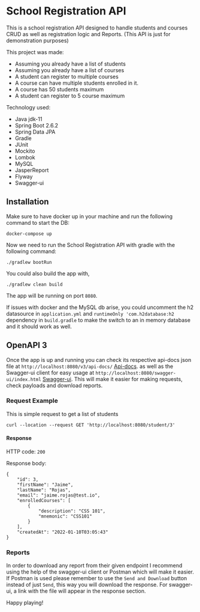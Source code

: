 ﻿# School Registration API

This is a school registration API designed to handle students and courses CRUD as well as registration logic and Reports. (This API is just for demonstration purposes)

This project was made:

- Assuming you already have a list of students
- Assuming you already have a list of courses
- A student can register to multiple courses
- A course can have multiple students enrolled in it.
- A course has 50 students maximum
- A student can register to 5 course maximum

Technology used:

- Java jdk-11
- Spring Boot 2.6.2
- Spring Data JPA
- Gradle
- JUnit
- Mockito
- Lombok
- MySQL
- JasperReport
- Flyway
- Swagger-ui

## Installation

Make sure to have docker up in your machine and run the following command to start the DB:

```
docker-compose up
```
Now we need to run the School Registration API with gradle with the following command:

```
./gradlew bootRun
```
You could also build the app with,

```
./gradlew clean build
```
The app will be running on port ``8080``.

If issues with docker and the MySQL db arise, you could uncomment the h2 datasource in ``application.yml`` and ``runtimeOnly 'com.h2database:h2`` dependency in ``build.gradle`` to make the switch to an in memory database and it should work as well.

## OpenAPI 3

Once the app is up and running you can check its respective api-docs json file at ``http://localhost:8080/v3/api-docs/`` [Api-docs](http://localhost:8080/v3/api-docs/). as well as the Swagger-ui client for easy usage at ``http://localhost:8080/swagger-ui/index.html`` [Swagger-ui](http://localhost:8080/swagger-ui/index.html). This will make it easier for making requests, check payloads and download reports.

### Request Example

This is simple request to get a list of students

```curl --location --request GET 'http://localhost:8080/student/3'```

#### Response

HTTP code: ``200``

Response body:

``` 
{
    "id": 3,
    "firstName": "Jaime",
    "lastName": "Rojas",
    "email": "jaime.rojas@test.io",
    "enrolledCourses": [
        {
            "description": "CSS 101",
            "mnemonic": "CSS101"
        }
    ],
    "createdAt": "2022-01-10T03:05:43"
}
```

### Reports

In order to download any report from their given endpoint I recommend using the help of the swagger-ui client or Postman which will make it easier. If Postman is used please remember to use the ``Send and Download`` button instead of just ``Send``, this way you will download the response. For swagger-ui, a link with the file will appear in the response section.

Happy playing!
